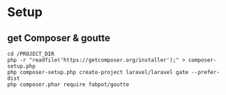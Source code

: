 # Setup

## get Composer & goutte
````
cd /PROJECT_DIR
php -r "readfile('https://getcomposer.org/installer');" > composer-setup.php
php composer-setup.php create-project laravel/laravel gate --prefer-dist
php composer.phar require fabpot/goutte
````

